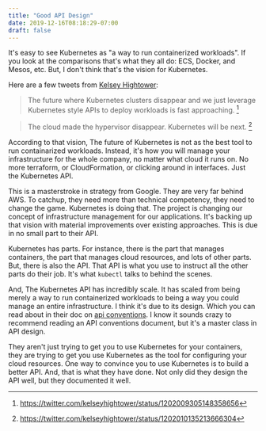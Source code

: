 ```yaml
---
title: "Good API Design"
date: 2019-12-16T08:18:29-07:00
draft: false
---
```


It's easy to see Kubernetes as "a way to run containerized workloads". If you look at the comparisons that's what they all do: ECS, Docker, and Mesos, etc. But, I don't think that's the vision for Kubernetes. 

Here are a few tweets from [Kelsey Hightower](https://twitter.com/kelseyhightower):

> The future where Kubernetes clusters disappear and we just leverage Kubernetes style APIs to deploy workloads is fast approaching. [^tweet-1]

> The cloud made the hypervisor disappear. Kubernetes will be next. [^tweet-2]

According to that vision, The future of Kubernetes is not as the best tool to run containarized workloads. Instead, it's how you will manage your infrastructure for the whole company, no matter what cloud it runs on. No more terraform, or CloudFormation, or clicking around in interfaces. Just the Kubernetes API.

This is a masterstroke in strategy from Google. They are very far behind AWS. To catchup, they need more than technical competency, they need to change the game. Kubernetes is doing that. The project is changing our concept of infrastructure management for our applications. It's backing up that vision with material improvements over existing approaches. This is due in no small part to their API.

Kubernetes has parts. For instance, there is the part that manages containers, the part that manages cloud resources, and lots of other parts. But, there is also the API. That API is what you use to instruct all the other parts do their job. It's what `kubectl` talks to behind the scenes.

And, The Kubernetes API has incredibly scale. It has scaled from being merely a way to run containerized workloads to being a way you could manage an entire infrastructure. I think it's due to its design. Which you can read about in their doc on [api conventions](https://github.com/kubernetes/community/blob/master/contributors/devel/sig-architecture/api-conventions.md). I know it sounds crazy to recommend reading an API conventions document, but it's a master class in API design.

They aren't just trying to get you to use Kubernetes for your containers, they are trying to get you use Kubernetes as the tool for configuring your cloud resources. One way to convince you to use Kubernetes is to build a better API. And, that is what they have done. Not only did they design the API well, but they documented it well.

[^tweet-1]: https://twitter.com/kelseyhightower/status/1202009305148358656
[^tweet-2]: https://twitter.com/kelseyhightower/status/1202010135213666304
